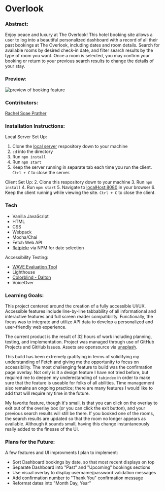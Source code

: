 # Overlook

### Abstract:
[//]: <> (Briefly describe what you built and its features. What problem is the app solving? How does this application solve that problem?)
Enjoy peace and luxury at The Overlook!
This hotel booking site allows a user to log into a beautiful personalized dashboard with a record of all their past bookings at The Overlook, including dates and room details. 
Search for available rooms by desired check-in date, and filter search results by the type of room you want. 
Once a room is selected, you may confirm your booking or return to your previous search results to change the details of your stay.

### Preview:
![preview of booking feature](https://media.giphy.com/media/v1.Y2lkPTc5MGI3NjExMjY5NWQ1Njc1YTQ4OGVlNTAyMzZjNzQxMzgwNWU4NjA4NzExMmE2NCZlcD12MV9pbnRlcm5hbF9naWZzX2dpZklkJmN0PWc/XM2JngU2hKNuC5PqmW/giphy.gif)

### Contributors:
[//]: <> (Who worked on this application? Link to their GitHubs.)
[Rachel Soae Prather](https://github.com/rachelsoae)

### Installation Instructions:
[//]: <> (What steps does a person have to take to get your app cloned down and running?)
Local Server Set Up:
1. Clone the [local server](https://github.com/turingschool-examples/overlook-api) respository down to your machine
2. `cd` into the directory
3. Run `npm install`
4. Run `npm start`
5. Keep the server running in separate tab each time you run the client. `Ctrl + C` to close the server.

Client Set Up:
2. Clone this respository down to your machine
3. Run `npm install`
4. Run `npm start`
5. Navigate to [localHost:8080](http://localhost:8080/) in your browser
6. Keep the client running while viewing the site. `Ctrl + C` to close the client.

### Tech
- Vanilla JavaScript
- HTML
- CSS
- Webpack
- Mocha/Chai
- Fetch Web API
- [flatpickr](https://flatpickr.js.org/) via NPM for date selection

Accessibility Testing:
- [WAVE Evaluation Tool](https://wave.webaim.org/)
- Lighthouse
- [Colorblind - Dalton](https://chrome.google.com/webstore/detail/colorblind-dalton-for-goo/afcafnelafcgjinkaeohkalmfececool)
- VoiceOver

### Learning Goals:
[//]: <> (What were the learning goals of this project? What tech did you work with?)
This project centered around the creation of a fully accessible UI/UX. Accessible features include line-by-line tabbability of all informational and interactive features and full screen reader compatibility. Functionally, the focus was to integrate and utilize API data to develop a personalized and user-friendly web experience. 

The current product is the result of 32 hours of work including planning, testing, and implementation. Project was managed through use of GitHub Projects and GitHub Issues. Assets are opensource via [unsplash](https://unsplash.com/).

This build has been extremely gratifying in terms of solidifying my understanding of Fetch and giving me the opportunity to focus on accessibility. The most challenging feature to build was the confirmation page overlay. Not only is it a design feature I have not tried before, but required me to deepen my underestanding of `tabindex` in order to make sure that the feature is useable for folks of all abilities. Time management also remains an ongoing practice; there are many features I would like to add that will require my time in the future.

My favorite feature, though it's small, is that you can click on the overlay to exit out of the overlay box (or you can click the exit button), and your previous search results will still be there. If you booked one of the rooms, the search results are updated so that the room no longer appears as available. Although it sounds small, having this change instantaneously really added to the finesse of the UI.

### Plans for the Future:
A few features and UI improvments I plan to implement:
- Sort Dashboard bookings by date, so that most recent displays on top
- Separate Dashboard into "Past" and "Upcoming" bookings sections
- Use visual overlay to display username/password validation messages
- Add confirmation number to "Thank You" confirmation message
- Reformat dates into "Month Day, Year"